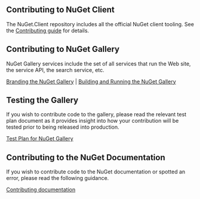 ## Contributing to NuGet Client

The NuGet.Client repository includes all the official NuGet client tooling. 
See the [Contributing guide](https://github.com/NuGet/NuGet.Client/blob/dev/CONTRIBUTING.md) for details.

## Contributing to NuGet Gallery

NuGet Gallery services include the set of all services that run the Web site, the service API, the search service, etc.

[Branding the NuGet Gallery](https://github.com/NuGet/NuGetGallery/wiki/Branding-the-NuGet-Gallery)  |  [Building and Running the NuGet Gallery](https://github.com/NuGet/NuGetGallery/blob/master/README.md)

## Testing the Gallery

If you wish to contribute code to the gallery, please read the relevant test plan document as it provides insight into how your contribution will be tested prior to being released into production.

 [Test Plan for NuGet Gallery](https://github.com/NuGet/Home/wiki/NuGet-Gallery-Test-Plan)

## Contributing to the NuGet Documentation

If you wish to contribute code to the NuGet documentation or spotted an error, please read the following guidance.

[Contributing documentation](https://github.com/NuGet/docs.microsoft.com-nuget)